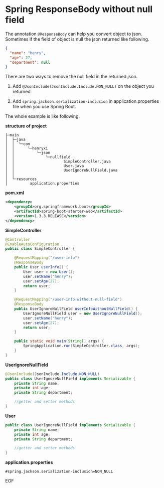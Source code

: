 # Spring ResponseBody without null field
The annotation `@ResponseBody` can help you convert object to json. Sometimes if the field of object is null the json returned
like following.
```json
{
  "name": "henry",
  "age": 27,
  "department": null
}
``` 
There are two ways to remove the null field in the returned json.
1. Add `@JsonInclude(JsonInclude.Include.NON_NULL)` on the object you returned.

2. Add `spring.jackson.serialization-inclusion` in application.properties file when you use Spring Boot.

The whole example is like following.

**structure of project**
```
├─main
│  ├─java
│  │  └─com
│  │      └─henryxi
│  │          └─json
│  │              └─nullfield
│  │                      SimpleController.java
│  │                      User.java
│  │                      UserIgnoreNullField.java
│  │
│  └─resources
│          application.properties
```

**pom.xml**
```xml
<dependency>
    <groupId>org.springframework.boot</groupId>
    <artifactId>spring-boot-starter-web</artifactId>
    <version>1.3.3.RELEASE</version>
</dependency>
```
**SimpleController**
```java
@Controller
@EnableAutoConfiguration
public class SimpleController {

    @RequestMapping("/user-info")
    @ResponseBody
    public User userInfo() {
        User user = new User();
        user.setName("henry");
        user.setAge(27);
        return user;
    }

    @RequestMapping("/user-info-without-null-field")
    @ResponseBody
    public UserIgnoreNullField userInfoWithoutNullField() {
        UserIgnoreNullField user = new UserIgnoreNullField();
        user.setName("henry");
        user.setAge(27);
        return user;
    }

    public static void main(String[] args) {
        SpringApplication.run(SimpleController.class, args);
    }
}
```
**UserIgnoreNullField**
```java
@JsonInclude(JsonInclude.Include.NON_NULL)
public class UserIgnoreNullField implements Serializable {
    private String name;
    private int age;
    private String department;

    //getter and setter methods
}
```
**User**
```java
public class UserIgnoreNullField implements Serializable {
    private String name;
    private int age;
    private String department;

    //getter and setter methods
}
```
**application.properties**
```properties
#spring.jackson.serialization-inclusion=NON_NULL
```

EOF